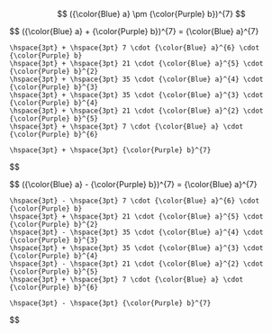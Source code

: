 $$
    ({\color{Blue} a} \pm {\color{Purple} b})^{7} 
$$

$$
    ({\color{Blue} a} + {\color{Purple} b})^{7} = {\color{Blue} a}^{7} 

    \hspace{3pt} + \hspace{3pt} 7 \cdot {\color{Blue} a}^{6} \cdot {\color{Purple} b}
    \hspace{3pt} + \hspace{3pt} 21 \cdot {\color{Blue} a}^{5} \cdot {\color{Purple} b}^{2} 
    \hspace{3pt} + \hspace{3pt} 35 \cdot {\color{Blue} a}^{4} \cdot {\color{Purple} b}^{3}
    \hspace{3pt} + \hspace{3pt} 35 \cdot {\color{Blue} a}^{3} \cdot {\color{Purple} b}^{4}
    \hspace{3pt} + \hspace{3pt} 21 \cdot {\color{Blue} a}^{2} \cdot {\color{Purple} b}^{5}
    \hspace{3pt} + \hspace{3pt} 7 \cdot {\color{Blue} a} \cdot {\color{Purple} b}^{6}    

    \hspace{3pt} + \hspace{3pt} {\color{Purple} b}^{7}  
$$

$$
    ({\color{Blue} a} - {\color{Purple} b})^{7} = {\color{Blue} a}^{7} 

    \hspace{3pt} - \hspace{3pt} 7 \cdot {\color{Blue} a}^{6} \cdot {\color{Purple} b}
    \hspace{3pt} + \hspace{3pt} 21 \cdot {\color{Blue} a}^{5} \cdot {\color{Purple} b}^{2} 
    \hspace{3pt} - \hspace{3pt} 35 \cdot {\color{Blue} a}^{4} \cdot {\color{Purple} b}^{3}
    \hspace{3pt} + \hspace{3pt} 35 \cdot {\color{Blue} a}^{3} \cdot {\color{Purple} b}^{4}
    \hspace{3pt} - \hspace{3pt} 21 \cdot {\color{Blue} a}^{2} \cdot {\color{Purple} b}^{5}
    \hspace{3pt} + \hspace{3pt} 7 \cdot {\color{Blue} a} \cdot {\color{Purple} b}^{6}    

    \hspace{3pt} - \hspace{3pt} {\color{Purple} b}^{7}
$$